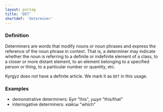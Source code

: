 ```yaml
---
layout: postag
title: 'DET'
shortdef: 'determiner'
---
```


### Definition

Determiners are words that modify nouns or noun phrases and express
the reference of the noun phrase in context. That is, a determiner may
indicate whether the noun is referring to a definite or indefinite
element of a class, to a closer or more distant element, to an element
belonging to a specified person or thing, to a particular number or
quantity, etc.


Kyrgyz does not have a definite article.
We mark it as `DET` in this usage.

### Examples

- demonstrative determiners: _Бул_ "this", _ушул_ "this/that"
- interrogative determiners: _кайсы_ "which"




<!-- Interlanguage links updated Po 6. listopadu 2023, 21:41:24 CET -->
